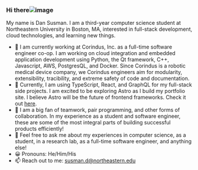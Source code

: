 ### Hi there![image](https://user-images.githubusercontent.com/56033661/129412949-59befb04-61b8-4b1f-990c-4dfd57abac54.png)


My name is Dan Susman. I am a third-year computer science student at Northeastern University in Boston, MA, interested in full-stack development, cloud technologies, and learning new things.

- 🔭 I am currently working at Corindus, Inc. as a full-time software engineer co-op. I am working on cloud integration and embedded application development using Python, the Qt framework, C++, Javascript, AWS, PostgresQL, and Docker. Since Corindus is a robotic medical device company, we Corindus engineers aim for modularity, extensibility, tracibility, and extreme safety of code and documentation.
- 🌱 Currently, I am using TypeScript, React, and GraphQL for my full-stack side projects. I am excited to be exploring Astro as I build my portfolio site. I believe Astro will be the future of frontend frameworks. Check it out [here](https://astro.build/blog/introducing-astro).
- 👯 I am a big fan of teamwork, pair programming, and other forms of collaboration. In my experience as a student and software engineer, these are some of the most integral parts of building successful products efficiently!
- 💬 Feel free to ask me about my experiences in computer science, as a student, in a research lab, as a full-time software engineer, and anything else!
- 😀 Pronouns: He/Him/His
- 📫 Reach out to me: susman.d@northeastern.edu
